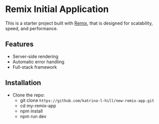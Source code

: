 # Remix Initial Application

This is a starter project built with [Remix](https://remix.run/), that is designed for scalability, speed, and performance.

## Features

- Server-side rendering
- Automatic error handling
- Full-stack framework

## Installation

- Clone the repo:
  - git clone `https://github.com/katrina-l-hill/new-remix-app.git`
  - cd my-remix-app
  - npm install
  - npm run dev

